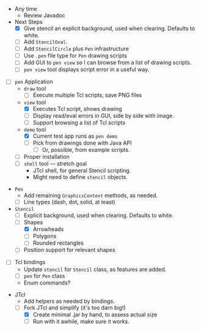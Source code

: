 - Any time
    - Review Javadoc
- Next Steps
    - [x] Give stencil an explicit background, used when clearing.  Defaults to white.
    - [ ] Add `StencilOval`.
    - [ ] Add `StencilCircle` plus `Pen` infrastructure
    - [ ] Use `.pen` file type for `Pen` drawing scripts
    - [ ] Add GUI to `pen view` so I can browse from a list of drawing scripts.
    - [ ] `pen view` tool displays script error in a useful way.
- [ ] `pen` Application
    -  `draw` tool
        - [ ] Execute multiple Tcl scripts, save PNG files
    - `view` tool
        - [x] Executes Tcl script, shows drawing
        - [ ] Display read/eval errors in GUI, side by side with image.
        - [ ] Support browsing a list of Tcl scripts
    - `demo` tool
        - [x] Current test app runs as `pen demo`
        - [ ] Pick from drawings done with Java API
            - [ ] Or, possible, from example scripts.
    - [ ] Proper installation
    - [ ] `shell` tool — stretch goal
        - JTcl shell, for general Stencil scripting.
        - Might need to define `stencil` objects.
- `Pen` 
    - Add remaining `GraphicsContext` methods, as needed.
    - [ ] Line types (dash, dot, solid, at least)
- `Stencil` 
    - [ ] Explicit background, used when clearing.  Defaults to white.
    - [ ] Shapes
        - [x] Arrowheads
        - [ ] Polygons
        - [ ] Rounded rectangles
    - [ ] Position support for relevant shapes
- [ ] Tcl bindings
    - Update `stencil` for `Stencil` class, as features are added.
    - [ ] `pen` for `Pen` class 
    - Enum commands?
- JTcl
    - Add helpers as needed by bindings.
    - [ ] Fork JTcl and simplify (it's too darn big!)
        - [x] Create minimal .jar by hand, to assess actual size
        - [ ] Run with it awhile, make sure it works.
